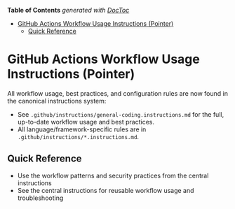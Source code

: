 <!-- START doctoc generated TOC please keep comment here to allow auto update -->
<!-- DON'T EDIT THIS SECTION, INSTEAD RE-RUN doctoc TO UPDATE -->
**Table of Contents**  *generated with [DocToc](https://github.com/thlorenz/doctoc)*

- [GitHub Actions Workflow Usage Instructions (Pointer)](#github-actions-workflow-usage-instructions-pointer)
  - [Quick Reference](#quick-reference)

<!-- END doctoc generated TOC please keep comment here to allow auto update -->

<!-- file: .github/workflow-usage.md -->
<!-- version: 2.0.0 -->
<!-- guid: 2b3c4d5e-6f7a-8b9c-0d1e-2f3a4b5c6d7e -->

# GitHub Actions Workflow Usage Instructions (Pointer)

All workflow usage, best practices, and configuration rules are now found in the
canonical instructions system:

- See `.github/instructions/general-coding.instructions.md` for the full,
  up-to-date workflow usage and best practices.
- All language/framework-specific rules are in
  `.github/instructions/*.instructions.md`.

## Quick Reference

- Use the workflow patterns and security practices from the central instructions
- See the central instructions for reusable workflow usage and troubleshooting
